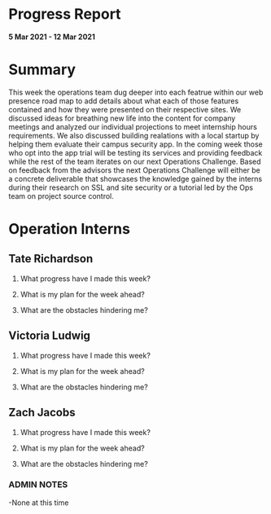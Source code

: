 # Progress Report

**5 Mar 2021 - 12 Mar 2021**

# Summary

This week the operations team dug deeper into each featrue within our web presence road map to add details about what each of those features contained and how they were presented on their respective sites. We discussed ideas for breathing new life into the content for company meetings and analyzed our individual projections to meet internship hours requirements. We also discussed building realations with a local startup by helping them evaluate their campus security app. In the coming week those who opt into the app trial will be testing its services and providing feedback while the rest of the team iterates on our next Operations Challenge. Based on feedback from the advisors the next Operations Challenge will either be a concrete deliverable that showcases the knowledge gained by the interns during their research on SSL and site security or a tutorial led by the Ops team on project source control.

# Operation Interns

## Tate Richardson

1. What progress have I made this week?



1. What is my plan for the week ahead?





1. What are the obstacles hindering me?



## Victoria Ludwig

1. What progress have I made this week?


1. What is my plan for the week ahead?


1. What are the obstacles hindering me?



## Zach Jacobs

1. What progress have I made this week?


1. What is my plan for the week ahead?


1. What are the obstacles hindering me?



### ADMIN NOTES

-None at this time

